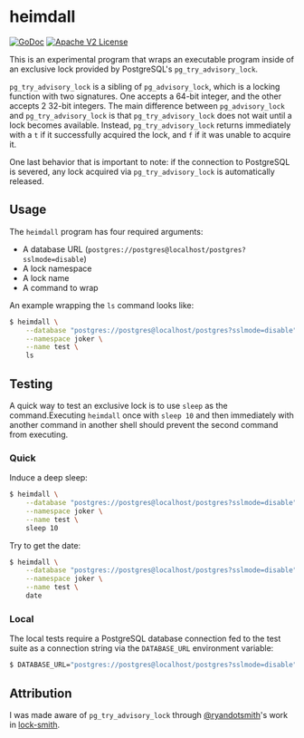 # heimdall

[![GoDoc](http://img.shields.io/badge/godoc-reference-blue.svg)](http://godoc.org/github.com/hectcastro/heimdall/heimdall)
[![Apache V2 License](http://img.shields.io/badge/license-Apache%20V2-blue.svg)](https://github.com/hectcastro/heimdall/blob/main/LICENSE)

This is an experimental program that wraps an executable program inside of an exclusive lock provided by PostgreSQL's `pg_try_advisory_lock`.

`pg_try_advisory_lock` is a sibling of `pg_advisory_lock`, which is a locking
function with two signatures. One accepts a 64-bit integer, and the other accepts 2 32-bit integers. The main difference between `pg_advisory_lock` and `pg_try_advisory_lock` is that `pg_try_advisory_lock` does not wait until a lock
becomes available. Instead, `pg_try_advisory_lock` returns immediately with a `t` if it successfully acquired the lock, and `f` if it was unable to acquire it.

One last behavior that is important to note: if the connection to PostgreSQL is
severed, any lock acquired via `pg_try_advisory_lock` is automatically released.

## Usage

The `heimdall` program has four required arguments:

- A database URL (`postgres://postgres@localhost/postgres?sslmode=disable`)
- A lock namespace
- A lock name
- A command to wrap

An example wrapping the `ls` command looks like:

```bash
$ heimdall \
    --database "postgres://postgres@localhost/postgres?sslmode=disable" \
    --namespace joker \
    --name test \
    ls
```

## Testing

A quick way to test an exclusive lock is to use `sleep` as the command.Executing `heimdall` once with `sleep 10` and then immediately with another
command in another shell should prevent the second command from executing.

### Quick

Induce a deep sleep:

```bash
$ heimdall \
    --database "postgres://postgres@localhost/postgres?sslmode=disable" \
    --namespace joker \
    --name test \
    sleep 10
```

Try to get the date:

```bash
$ heimdall \
    --database "postgres://postgres@localhost/postgres?sslmode=disable" \
    --namespace joker \
    --name test \
    date
```

### Local

The local tests require a PostgreSQL database connection fed to the test suite as a connection string via the `DATABASE_URL` environment variable:

```bash
$ DATABASE_URL="postgres://postgres@localhost/postgres?sslmode=disable" make test
```

## Attribution

I was made aware of `pg_try_advisory_lock` through [@ryandotsmith](https://github.com/ryandotsmith)'s work in [lock-smith](https://github.com/ryandotsmith/lock-smith).
